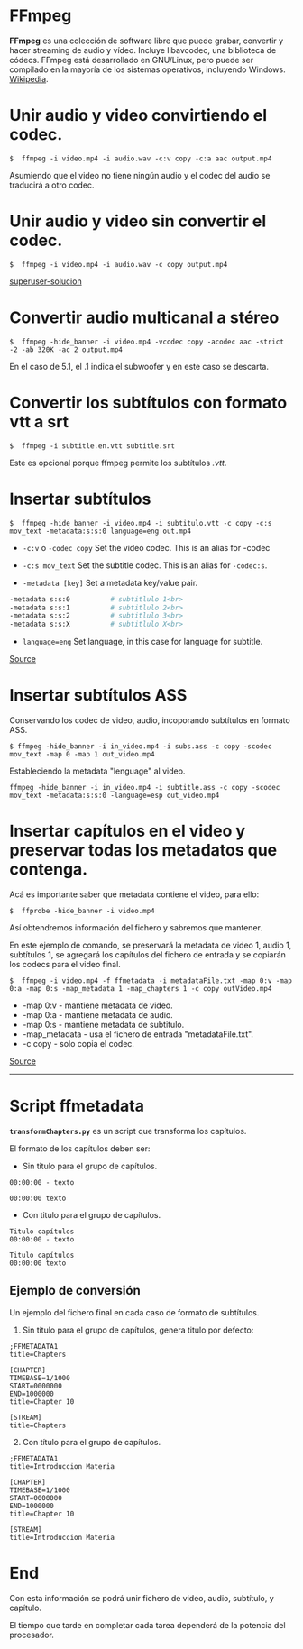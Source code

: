 # FFmpeg

**FFmpeg** es una colección de software libre que puede grabar, convertir y hacer streaming de audio y vídeo. Incluye libavcodec, una biblioteca de códecs. FFmpeg está desarrollado en GNU/Linux, pero puede ser compilado en la mayoría de los sistemas operativos, incluyendo Windows. [Wikipedia](https://es.wikipedia.org/wiki/FFmpeg).  


# Unir audio y video convirtiendo el codec.

```
$  ffmpeg -i video.mp4 -i audio.wav -c:v copy -c:a aac output.mp4
```

Asumiendo que el video no tiene ningún audio y el codec del audio se traducirá a otro codec.



# Unir audio y video sin convertir el codec.

```
$  ffmpeg -i video.mp4 -i audio.wav -c copy output.mp4
```


[superuser-solucion](https://superuser.com/questions/277642/how-to-merge-audio-and-video-file-in-ffmpeg)


# Convertir audio multicanal a stéreo

```
$  ffmpeg -hide_banner -i video.mp4 -vcodec copy -acodec aac -strict -2 -ab 320K -ac 2 output.mp4
```

En el caso de 5.1, el .1 indica el subwoofer y en este caso se descarta.


# Convertir los subtítulos con formato vtt a srt

```
$  ffmpeg -i subtitle.en.vtt subtitle.srt
```

Este es opcional porque ffmpeg permite los subtítulos *.vtt*.



# Insertar subtítulos

```
$  ffmpeg -hide_banner -i video.mp4 -i subtitulo.vtt -c copy -c:s mov_text -metadata:s:s:0 language=eng out.mp4
```

* `-c:v` o `-codec copy`
Set the video codec. This is an alias for -codec

* `-c:s mov_text`
Set the subtitle codec. This is an alias for `-codec:s`.

* `-metadata [key]`
Set a metadata key/value pair.
```bash
-metadata s:s:0          # subtitlulo 1<br>
-metadata s:s:1          # subtitlulo 2<br>
-metadata s:s:2          # subtitlulo 3<br>
-metadata s:s:X          # subtitlulo X<br>
```

* `language=eng`
Set language, in this case for language for subtitle.
	

[Source](https://bernd.dev/2020/04/adding-subtitles/)


# Insertar subtítulos ASS

Conservando los codec de video, audio, incoporando subtítulos en formato ASS.

```
$ ffmpeg -hide_banner -i in_video.mp4 -i subs.ass -c copy -scodec mov_text -map 0 -map 1 out_video.mp4
```

Estableciendo la metadata "lenguage" al video.

```
ffmpeg -hide_banner -i in_video.mp4 -i subtitle.ass -c copy -scodec mov_text -metadata:s:s:0 -language=esp out_video.mp4
```




# Insertar capítulos en el video y preservar todas los metadatos que contenga.

Acá es importante saber qué metadata contiene el video, para ello:

```
$  ffprobe -hide_banner -i video.mp4
```


Así obtendremos información del fichero y sabremos que mantener.

En este ejemplo de comando, se preservará la metadata de video 1, audio 1, subtítulos 1, se agregará los capítulos del fichero de entrada y se copiarán los codecs para el video final.

```    
$  ffmpeg -i video.mp4 -f ffmetadata -i metadataFile.txt -map 0:v -map 0:a -map 0:s -map_metadata 1 -map_chapters 1 -c copy outVideo.mp4
```

* -map 0:v - mantiene metadata de video.
* -map 0:a - mantiene metadata de audio.
* -map 0:s - mantiene metadata de subtitulo.
* -map_metadata - usa el fichero de entrada "metadataFile.txt".
* -c copy - solo copia el codec.


[Source](https://stackoverflow.com/questions/70280531/problems-adding-chapters-ffmpeg)


---

# Script ffmetadata

**`transformChapters.py`** es un script que transforma los capítulos.


El formato de los capítulos deben ser:

* Sin titulo para el grupo de capítulos.

```
00:00:00 - texto
```

```
00:00:00 texto
```

* Con titulo para el grupo de capítulos.
```
Titulo capítulos
00:00:00 - texto
```

```
Titulo capítulos
00:00:00 texto
```



## Ejemplo de conversión

Un ejemplo del fichero final en cada caso de formato de subtítulos.

1. Sin título para el grupo de capítulos, genera titulo por defecto:

```	
;FFMETADATA1
title=Chapters
	
[CHAPTER]
TIMEBASE=1/1000
START=0000000
END=1000000
title=Chapter 10
	
[STREAM]
title=Chapters
```

2. Con título para el grupo de capítulos.
```
;FFMETADATA1
title=Introduccion Materia
	
[CHAPTER]
TIMEBASE=1/1000
START=0000000
END=1000000
title=Chapter 10
	
[STREAM]
title=Introduccion Materia	
```



# End

Con esta información se podrá unir fichero de video, audio, subtítulo, y capítulo.

El tiempo que tarde en completar cada tarea dependerá de la potencia del procesador.




